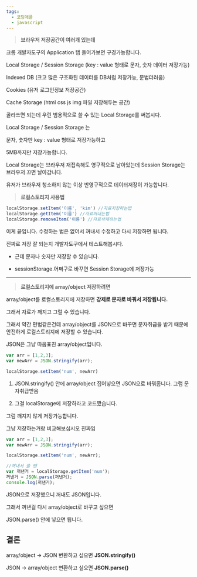 ```yaml
---
tags:
  - 코딩애플
  - javascript
---
```

> **브라우저 저장공간이 여러개 있는데**

크롬 개발자도구의 Application 탭 들어가보면 구경가능합니다. 

Local Storage / Session Storage (key : value 형태로 문자, 숫자 데이터 저장가능)

Indexed DB (크고 많은 구조화된 데이터를 DB처럼 저장가능, 문법더러움)

Cookies (유저 로그인정보 저장공간)

Cache Storage (html css js img 파일 저장해두는 공간)

골라쓰면 되는데 우린 범용적으로 쓸 수 있는 Local Storage를 써봅시다.

Local Storage / Session Storage 는 

문자, 숫자만 key : value 형태로 저장가능하고 

5MB까지만 저장가능합니다. 

Local Storage는 브라우저 재접속해도 영구적으로 남아있는데 Session Storage는 브라우저 끄면 날아갑니다. 

유저가 브라우저 청소하지 않는 이상 반영구적으로 데이터저장이 가능합니다.


> **로컬스토리지 사용법**

``` javascript
localStorage.setItem('이름', 'kim') //자료저장하는법
localStorage.getItem('이름') //자료꺼내는법
localStorage.removeItem('이름') //자료삭제하는법
```

이게 끝입니다. 수정하는 법은 없어서 꺼내서 수정하고 다시 저장하면 됩니다.

진짜로 저장 잘 되는지 개발자도구에서 테스트해봅시다.

- 근데 문자나 숫자만 저장할 수 있습니다.

- sessionStorage.어쩌구로 바꾸면 Session Storage에 저장가능


----

> **로컬스토리지에 array/object 저장하려면**

array/object를 로컬스토리지에 저장하면 **강제로 문자로 바꿔서 저장됩니다.**

그래서 자료가 깨지고 그럴 수 있습니다. 

그래서 약간 편법같은건데 array/object를 JSON으로 바꾸면 문자취급을 받기 때문에 안전하게 로컬스토리지에 저장할 수 있습니다.

JSON은 그냥 따옴표친 array/object입니다.

``` javascript
var arr = [1,2,3];
var newArr = JSON.stringify(arr);

localStorage.setItem('num', newArr)
```

1. JSON.stringify() 안에 array/object 집어넣으면 JSON으로 바꿔줍니다. 그럼 문자취급받음

2. 그걸 localStorage에 저장하라고 코드짰습니다. 

그럼 깨지지 않게 저장가능합니다.

그냥 저장하는거랑 비교해보십시오 진짜임



``` javascript
var arr = [1,2,3];
var newArr = JSON.stringify(arr);

localStorage.setItem('num', newArr);

//꺼내서 쓸 땐
var 꺼낸거 = localStorage.getItem('num');
꺼낸거 = JSON.parse(꺼낸거);
console.log(꺼낸거);
```

JSON으로 저장했으니 꺼내도 JSON입니다.

그래서 꺼낸걸 다시 array/object로 바꾸고 싶으면 

JSON.parse() 안에 넣으면 됩니다. 


## 결론


array/object -> JSON 변환하고 싶으면 **JSON.stringify()**

JSON -> array/object 변환하고 싶으면 **JSON.parse()**

